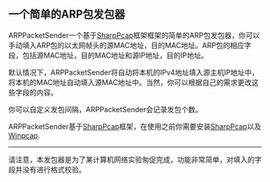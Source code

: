 ## 一个简单的ARP包发包器
ARPPacketSender一个基于[SharpPcap](https://github.com/chmorgan/sharppcap)框架框架的简单的ARP包发包器，你可以手动填入ARP包的以太网帧头的源MAC地址，目的MAC地址。ARP包的相应字段，包括源MAC地址，目的MAC地址和源IP地址，目的IP地址。

默认情况下，ARPPacketSender将自动将本机的IPv4地址填入源主机IP地址中，将本机的MAC地址自动填入源MAC地址中。当然，你可以根据自己的需求更改这些字段的内容。

你可以自定义发包间隔，ARPPacketSender会记录发包个数。

ARPPacketSender基于[SharpPcap](https://github.com/chmorgan/sharppcap)框架，在使用之前你需要安装[SharpPcap](https://github.com/chmorgan/sharppcap)以及[Winpcap](https://github.com/wireshark/winpcap).

---
请注意，本发包器是为了某计算机网络实验匆促完成，功能非常简单，对填入的字段并没有进行格式校验。